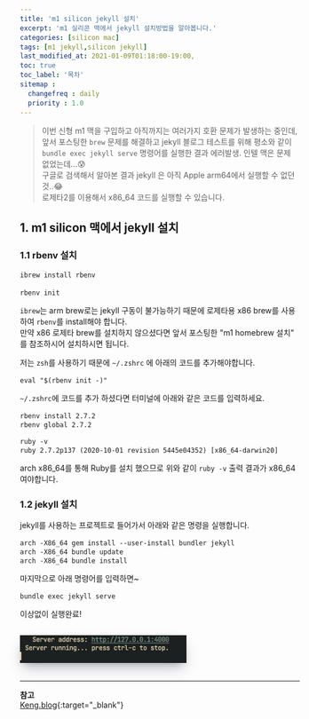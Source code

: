 ```yaml
---
title: 'm1 silicon jekyll 설치'
excerpt: 'm1 실리콘 맥에서 jekyll 설치방법을 알아봅니다.' 
categories: [silicon mac]
tags: [m1 jekyll,silicon jekyll]
last_modified_at: 2021-01-09T01:18:00-19:00, 
toc: true 
toc_label: '목차'
sitemap :
  changefreq : daily
  priority : 1.0
---
```


> 이번 신형 m1 맥을 구입하고 아직까지는 여러가지 호환 문제가 발생하는 중인데, 앞서 포스팅한 `brew` 문제를 해결하고 jekyll 블로그 테스트를 위해 평소와
같이 `bundle exec jekyll serve` 명령어를 실행한 결과 에러발생. 인텔 맥은 문제 없었는데...😰<br>
구글로 검색해서 알아본 결과 jekyll 은 아직 Apple arm64에서 실행할 수 없던 것..😂<br>
로제타2를 이용해서 x86_64 코드를 실행할 수 있습니다.

## 1. m1 silicon 맥에서 jekyll 설치

### 1.1 rbenv 설치

```
ibrew install rbenv

rbenv init
```

`ibrew`는 arm brew로는 jekyll 구동이 불가능하기 때문에 로제타용 x86 brew를 사용하여 `rbenv`를 install해야 합니다. <br>
만약 x86 로제타 brew를 설치하지 않으셨다면 앞서 포스팅한 "m1 homebrew 설치" 를 참조하시어 설치하시면 됩니다.

저는 `zsh`를 사용하기 때문에 `~/.zshrc` 에 아래의 코드를 추가해야합니다.

```
eval "$(rbenv init -)"
```

`~/.zshrc`에 코드를 추가 하셨다면 터미널에 아래와 같은 코드를 입력하세요.

```
rbenv install 2.7.2
rbenv global 2.7.2
```

```
ruby -v
ruby 2.7.2p137 (2020-10-01 revision 5445e04352) [x86_64-darwin20]
```

arch x86_64를 통해 Ruby를 설치 했으므로 위와 같이 `ruby -v` 출력 결과가 x86_64 여야합니다.

### 1.2 jekyll 설치

jekyll를 사용하는 프로젝트로 들어가서 아래와 같은 명령을 실행합니다.

```
arch -X86_64 gem install --user-install bundler jekyll
arch -X86_64 bundle update
arch -X86_64 bundle install
```

마지막으로 아래 명령어를 입력하면~

```
bundle exec jekyll serve
```

이상없이 실행완료!

<img src='/assets/images/jekyllsuccess.png' alt='profile' style="width:300px; margin-top:15px; margin-bottom:15px; box-shadow: rgba(50, 50, 93, 0.25) 0px 13px 27px -5px, rgba(0, 0, 0, 0.3) 0px 8px 16px -8px, rgba(0, 0, 0, 0.024) 0px -6px 16px -6px;"/>


---

**참고** <br>
[Keng.blog](https://keng.blog/blog/jekyll-on-apple-silicon){:target="\_blank"} <br>

